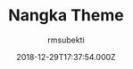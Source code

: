 ---
title: Nangka Theme
github: https://github.com/rmsubekti/nangka
demo: https://rmsubekti.github.io/nangka
author: rmsubekti
ssg:
  - Jekyll
cms:
  - No Cms
date: 2018-12-29T17:37:54.000Z
description: 'nangka-jekyll-theme #rmsu'
stale: false
---